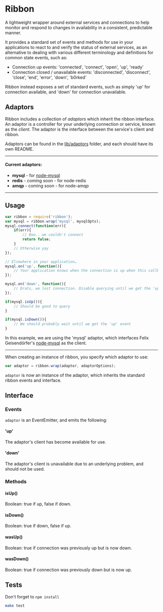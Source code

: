 # Ribbon
A lightweight wrapper around external services and connections to help monitor and respond to changes in availability in a consistent, predictable manner.

It provides a standard set of events and methods for use in your applications to react to and verify the status of external services, as an alternative to dealing with various different terminology and definitions for common state events, such as:

* Connection up events: 'connected', 'connect', 'open', 'up', 'ready'
* Connection closed / unavailable events: 'disconnected', 'disconnect', 'close', 'end', 'error', 'down', 'b0rked'

Ribbon instead exposes a set of standard events, such as simply 'up' for connection available, and 'down' for connection unavailable.

## Adaptors

Ribbon includes a collection of _adaptors_ which inherit the ribbon interface. An adaptor is a controller for your underlying connection or service, known as the _client_. The adaptor is the interface between the service's client and ribbon.

Adaptors can be found in the [lib/adaptors](lib/adaptors) folder, and each should have its own README.

---

#### Current adaptors:

* **mysql** - for [node-mysql][node-mysql]
* **redis** - coming soon - for node-redis
* **amqp** - coming soon - for node-amqp

---

## Usage


```javascript
var ribbon = require('ribbon');
var mysql = ribbon.wrap('mysql', mysqlOpts);
mysql.connect(function(err){
	if(err){
		// Boo.. we couldn't connect
		return false;
	}
	// Otherwise yay
});

// Elsewhere in your application…
mysql.on('up', function(){
	// Your application knows when the connection is up when this callback is invoked
});

mysql.on('down', function(){
	// Drats, we lost connection. Disable querying until we get the 'up' event
});

if(mysql.isUp()){
	// Should be good to query
}

if(mysql.isDown()){
	// We should probably wait until we get the 'up' event
}
```

In this example, we are using the 'mysql' adaptor, which interfaces Felix Geisendörfer's [node-mysql][node-mysql] as the client.

---

When creating an instance of ribbon, you specify which adaptor to use:

```javascript
var adaptor = ribbon.wrap(adaptor, adaptorOptions);
```

``adaptor`` is now an instance of the adaptor, which inherits the standard ribbon events and interface.

## Interface

### Events

``adaptor`` is an EventEmitter, and emits the following:

#### 'up'

The adaptor's client has become available for use.

#### 'down'
The adaptor's client is unavailable due to an underlying problem, and should not be used.

### Methods

#### isUp()
Boolean: true if up, false if down.

#### isDown()
Boolean: true if down, false if up.

#### wasUp()
Boolean: true if connection was previously up but is now down.

#### wasDown()
Boolean: true if connection was previously down but is now up.


## Tests

Don't forget to ``npm install``

```bash
make test
```

[node-mysql]: https://github.com/felixge/node-mysql